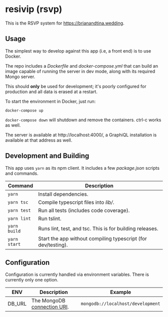 # resivip (rsvp)

This is the RSVP system for https://brianandtina.wedding.


## Usage

The simplest way to develop against this app (i.e, a front end) is to use Docker.

The repo includes a _Dockerfile_ and _docker-compose.yml_ that can build an image capable of running the server in dev mode,
along with its required Mongo server.

This should **only** be used for development; it's poorly configured for production and
all data is erased at a restart.

To start the environment in Docker, just run:

    docker-compose up

`docker-compose down` will shutdown and remove the containers. ctrl-c works as well.

The server is available at http://localhost:4000/, a GraphiQL installation is available at that address as well.

## Development and Building

This app uses `yarn` as its npm client. It includes a few _package.json_ scripts and commands.

Command|Description
-------|-----------
`yarn` | Install dependencies.
`yarn tsc` | Compile typescript files into _lib/_.
`yarn test` | Run all tests (includes code coverage).
`yarn lint` | Run tslint.
`yarn build` | Runs lint, test, and tsc. This is for building releases.
`yarn start` | Start the app without compiling typescript (for dev/testing).


## Configuration

Configuration is currently handled via environment variables. There is currently only one option.

ENV | Description | Example
----|-------------|--------
DB_URL | The MongoDB [connection URI](https://docs.mongodb.com/manual/reference/connection-string/). | `mongodb://localhost/development`
